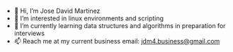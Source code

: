 - 👋 Hi, I’m Jose David Martinez
- 👀 I’m interested in linux environments and scripting
- 🌱 I’m currently learning data structures and algorithms in preparation for interviews
- 📫 Reach me at my current business email: jdm4.business@gmail.com

<!---
jdmartinez43/jdmartinez43 is a ✨ special ✨ repository because its `README.md` (this file) appears on your GitHub profile.
You can click the Preview link to take a look at your changes.
--->
